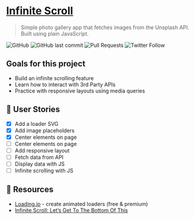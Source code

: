 # [Infinite Scroll](https://josephgattuso.github.io/infinite-scroll)

> Simple photo gallery app that fetches images from the Unsplash API. Built using plain JavaScript.

![GitHub](https://img.shields.io/github/license/josephgattuso/infinite-scroll?style=flat-square)
![GitHub last commit](https://img.shields.io/github/last-commit/josephgattuso/infinite-scroll?style=flat-square)
![Pull Requests](https://img.shields.io/badge/pull_requests-welcome-blue?style=flat-square)
![Twitter Follow](https://img.shields.io/twitter/follow/joeetuso?style=flat-square)

## Goals for this project

- Build an infinite scrolling feature
- Learn how to interact with 3rd Party APIs
- Practice with responsive layouts using media queries

<!-- ## 🚀 Quick start -->

## 📖 User Stories

- [x] Add a loader SVG
- [x] Add image placeholders
- [x] Center elements on page
- [ ] Center elements on page
- [ ] Add responsive layout
- [ ] Fetch data from API
- [ ] Display data with JS
- [ ] Infinite scrolling with JS

## 🔗 Resources

- [Loading.io](https://loading.io) - create animated loaders (free & premium)
- [Infinite Scroll: Let’s Get To The Bottom Of This](https://www.smashingmagazine.com/2013/05/infinite-scrolling-lets-get-to-the-bottom-of-this/)
